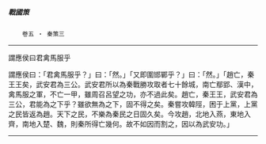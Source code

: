 

##### 戰國策
　　`卷五 ‧ 秦策三`

* * *

謂應侯曰君禽馬服乎

謂應侯曰：「君禽馬服乎？」曰：「然。」「又即圍邯鄲乎？」曰：「然。」「趙亡，秦王王矣，武安君為三公。武安君所以為秦戰勝攻取者七十餘城，南亡鄢郢、漢中，禽馬服之軍，不亡一甲，雖周召呂望之功，亦不過此矣。趙亡，秦王王，武安君為三公，君能為之下乎？雖欲無為之下，固不得之矣。秦嘗攻韓陘，困于上黨，上黨之民皆返為趙。天下之民，不樂為秦民之日固久矣。今攻趙，北地入燕，東地入齊，南地入楚、魏，則秦所得亡幾何。故不如因而割之，因以為武安功。」

* * *


